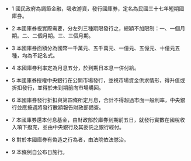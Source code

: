 * 1 國民政府為調節金融，吸收游資，發行國庫券，定名為民國三十七年短期國庫券。

* 2 本國庫券視實際需要，分左列三種期限發行之，總額不加限制：一、一個月期。二、二個月期。三、三個月期。

* 3 本國庫券面額分為國幣一千萬元、五千萬元、一億元、五億元、十億元五種，均為不記名式。

* 4 本國庫券利率定為月息五分，於到期日本息一併付給。

* 5 本國庫券授權中央銀行在公開市場發行，並視市場資金供求情形，得升值或折扣發行，並得於未到期前向市場購回。

* 6 本國庫券發行折扣與第四條所定月息，合計不得超過市面一般利率，中央銀行並應按週將發行數額報告財政部備查。

* 7 本國庫券還本付息基金，由財政部於庫券到期前五日，就發行實數在國稅收入項下撥充，並由中央銀行及其委託之銀行經付。

* 8 對於本國庫券有偽造之行為者，由法院依法懲治。

* 9 本條例自公布日施行。

